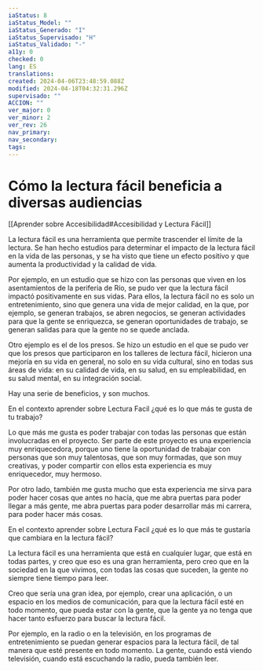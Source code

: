 ```yaml
---
iaStatus: 8
iaStatus_Model: ""
iaStatus_Generado: "I"
iaStatus_Supervisado: "H"
iaStatus_Validado: "-"
a11y: 0
checked: 0
lang: ES
translations: 
created: 2024-04-06T23:48:59.088Z
modified: 2024-04-18T04:32:31.296Z
supervisado: ""
ACCION: ""
ver_major: 0
ver_minor: 2
ver_rev: 26
nav_primary: 
nav_secondary: 
tags:
---
```

# Cómo la lectura fácil beneficia a diversas audiencias

[[Aprender sobre Accesibilidad#Accesibilidad y Lectura Fácil]]

La lectura fácil es una herramienta que permite trascender el límite de la lectura. Se han hecho estudios para determinar el impacto de la lectura fácil en la vida de las personas, y se ha visto que tiene un efecto positivo y que aumenta la productividad y la calidad de vida.

Por ejemplo, en un estudio que se hizo con las personas que viven en los asentamientos de la periferia de Río, se pudo ver que la lectura fácil impactó positivamente en sus vidas. Para ellos, la lectura fácil no es solo un entretenimiento, sino que genera una vida de mejor calidad, en la que, por ejemplo, se generan trabajos, se abren negocios, se generan actividades para que la gente se enriquezca, se generan oportunidades de trabajo, se generan salidas para que la gente no se quede anclada.

Otro ejemplo es el de los presos. Se hizo un estudio en el que se pudo ver que los presos que participaron en los talleres de lectura fácil, hicieron una mejoría en su vida en general, no solo en su vida cultural, sino en todas sus áreas de vida: en su calidad de vida, en su salud, en su empleabilidad, en su salud mental, en su integración social.

Hay una serie de beneficios, y son muchos.

En el contexto aprender sobre Lectura Facil ¿qué es lo que más te gusta de tu trabajo?

Lo que más me gusta es poder trabajar con todas las personas que están involucradas en el proyecto. Ser parte de este proyecto es una experiencia muy enriquecedora, porque uno tiene la oportunidad de trabajar con personas que son muy talentosas, que son muy formadas, que son muy creativas, y poder compartir con ellos esta experiencia es muy enriquecedor, muy hermoso.

Por otro lado, también me gusta mucho que esta experiencia me sirva para poder hacer cosas que antes no hacía, que me abra puertas para poder llegar a más gente, me abra puertas para poder desarrollar más mi carrera, para poder hacer más cosas.

En el contexto aprender sobre Lectura Facil ¿qué es lo que más te gustaría que cambiara en la lectura fácil?
  
La lectura fácil es una herramienta que está en cualquier lugar, que está en todas partes, y creo que eso es una gran herramienta, pero creo que en la sociedad en la que vivimos, con todas las cosas que suceden, la gente no siempre tiene tiempo para leer.

Creo que sería una gran idea, por ejemplo, crear una aplicación, o un espacio en los medios de comunicación, para que la lectura fácil esté en todo momento, que pueda estar con la gente, que la gente ya no tenga que hacer tanto esfuerzo para buscar la lectura fácil.
  
Por ejemplo, en la radio o en la televisión, en los programas de entretenimiento se puedan generar espacios para la lectura fácil, de tal manera que esté presente en todo momento. La gente, cuando está viendo televisión, cuando está escuchando la radio, pueda también leer.